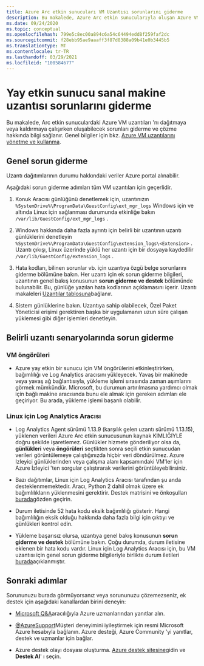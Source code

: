 ```yaml
---
title: Azure Arc etkin sunucuları VM Uzantısı sorunlarını giderme
description: Bu makalede, Azure Arc etkin sunucularıyla oluşan Azure VM uzantıları ile ilgili sorunların nasıl giderileceği ve çözüleceği açıklanır.
ms.date: 09/24/2020
ms.topic: conceptual
ms.openlocfilehash: 799e5c8ec00a894c6a54c64494edd8f259faf2dc
ms.sourcegitcommit: f28ebb95ae9aaaff3f87d8388a09b41e0b3445b5
ms.translationtype: MT
ms.contentlocale: tr-TR
ms.lasthandoff: 03/29/2021
ms.locfileid: "100584677"
---
```

# <a name="troubleshoot-arc-enabled-servers-vm-extension-issues"></a>Yay etkin sunucu sanal makine uzantısı sorunlarını giderme

Bu makalede, Arc etkin sunuculardaki Azure VM uzantıları 'nı dağıtmaya veya kaldırmaya çalışırken oluşabilecek sorunları giderme ve çözme hakkında bilgi sağlanır. Genel bilgiler için bkz. [Azure VM uzantılarını yönetme ve kullanma](./manage-vm-extensions.md).

## <a name="general-troubleshooting"></a>Genel sorun giderme

Uzantı dağıtımlarının durumu hakkındaki veriler Azure portal alınabilir.

Aşağıdaki sorun giderme adımları tüm VM uzantıları için geçerlidir.

1. Konuk Aracısı günlüğünü denetlemek için, uzantınızın `%SystemDrive%\ProgramData\GuestConfig\ext_mgr_logs` Windows için ve altında Linux için sağlanması durumunda etkinliğe bakın `/var/lib/GuestConfig/ext_mgr_logs` .

2. Windows hakkında daha fazla ayrıntı için belirli bir uzantının uzantı günlüklerini denetleyin `%SystemDrive%\ProgramData\GuestConfig\extension_logs\<Extension>` . Uzantı çıkışı, Linux üzerinde yüklü her uzantı için bir dosyaya kaydedilir `/var/lib/GuestConfig/extension_logs` .

3. Hata kodları, bilinen sorunlar vb. için uzantıya özgü belge sorunlarını giderme bölümüne bakın. Her uzantı için ek sorun giderme bilgileri, uzantının genel bakış konusunun **sorun giderme ve destek** bölümünde bulunabilir. Bu, günlüğe yazılan hata kodlarının açıklamasını içerir. Uzantı makaleleri [Uzantılar tablosuna](manage-vm-extensions.md#extensions)bağlanır.

4. Sistem günlüklerine bakın. Uzantıya sahip olabilecek, Özel Paket Yöneticisi erişimi gerektiren başka bir uygulamanın uzun süre çalışan yüklemesi gibi diğer işlemleri denetleyin.

## <a name="troubleshooting-specific-extension-scenarios"></a>Belirli uzantı senaryolarında sorun giderme

### <a name="vm-insights"></a>VM öngörüleri

- Azure yay etkin bir sunucu için VM öngörülerini etkinleştirirken, bağımlılığı ve Log Analytics aracısını yükleyecek. Yavaş bir makinede veya yavaş ağ bağlantısıyla, yükleme işlemi sırasında zaman aşımlarını görmek mümkündür. Microsoft, bu durumun artırılmasına yardımcı olmak için bağlı makine aracısında bunu ele almak için gereken adımları ele geçiriyor. Bu arada, yükleme işlemi başarılı olabilir.

### <a name="log-analytics-agent-for-linux"></a>Linux için Log Analytics Aracısı

- Log Analytics Agent sürümü 1.13.9 (karşılık gelen uzantı sürümü 1.13.15), yüklenen verileri Azure Arc etkin sunucusunun kaynak KIMLIĞIYLE doğru şekilde işaretlemez. Günlükler hizmete gönderiliyor olsa da, **günlükleri** veya **öngörüleri** seçtikten sonra seçili etkin sunucudan verileri görüntülemeye çalıştığınızda hiçbir veri döndürülmez. Azure Izleyici günlüklerinden veya çalışma alanı kapsamındaki VM'ler için Azure İzleyici 'ten sorgular çalıştırarak verilerini görüntüleyebilirsiniz.

- Bazı dağıtımlar, Linux için Log Analytics Aracısı tarafından şu anda desteklenmemektedir. Aracı, Python 2 dahil olmak üzere ek bağımlılıkların yüklenmesini gerektirir. Destek matrisini ve önkoşulları [burada](../../azure-monitor/agents/agents-overview.md#supported-operating-systems)gözden geçirin.

- Durum iletisinde 52 hata kodu eksik bağımlılığı gösterir. Hangi bağımlılığın eksik olduğu hakkında daha fazla bilgi için çıktıyı ve günlükleri kontrol edin.

- Yükleme başarısız olursa, uzantıya genel bakış konusunun **sorun giderme ve destek** bölümüne bakın. Çoğu durumda, durum iletisine eklenen bir hata kodu vardır. Linux için Log Analytics Aracısı için, bu VM uzantısı için genel sorun giderme bilgileriyle birlikte durum iletileri [burada](../../virtual-machines/extensions/oms-linux.md#troubleshoot-and-support)açıklanmıştır.

## <a name="next-steps"></a>Sonraki adımlar

Sorununuzu burada görmüyorsanız veya sorununuzu çözemezseniz, ek destek için aşağıdaki kanallardan birini deneyin:

- [Microsoft Q&A](/answers/topics/azure-arc.html)aracılığıyla Azure uzmanlarından yanıtlar alın.

- [@AzureSupport](https://twitter.com/azuresupport)Müşteri deneyimini iyileştirmek için resmi Microsoft Azure hesabıyla bağlanın. Azure desteği, Azure Community 'yi yanıtlar, destek ve uzmanlar için bağlar.

- Azure destek olayı dosyası oluşturma. [Azure destek sitesine](https://azure.microsoft.com/support/options/)gidin ve **Destek Al**' ı seçin.
